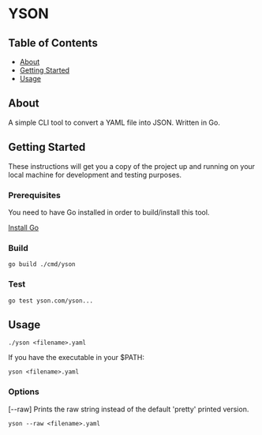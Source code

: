 # YSON

## Table of Contents

- [About](#about)
- [Getting Started](#getting_started)
- [Usage](#usage)

## About <a name = "about"></a>

A simple CLI tool to convert a YAML file into JSON. Written in Go.

## Getting Started <a name = "getting_started"></a>

These instructions will get you a copy of the project up and running on your local machine for development and testing purposes.

### Prerequisites

You need to have Go installed in order to build/install this tool.

<a href="https://golang.org/dl/">Install Go</a>


### Build

```
go build ./cmd/yson
```

### Test

```
go test yson.com/yson...
```

## Usage <a name = "usage"></a>

```
./yson <filename>.yaml
```
If you have the executable in your $PATH:
```
yson <filename>.yaml
```
### Options
[--raw] Prints the raw string instead of the default 'pretty' printed version.

```
yson --raw <filename>.yaml
```
